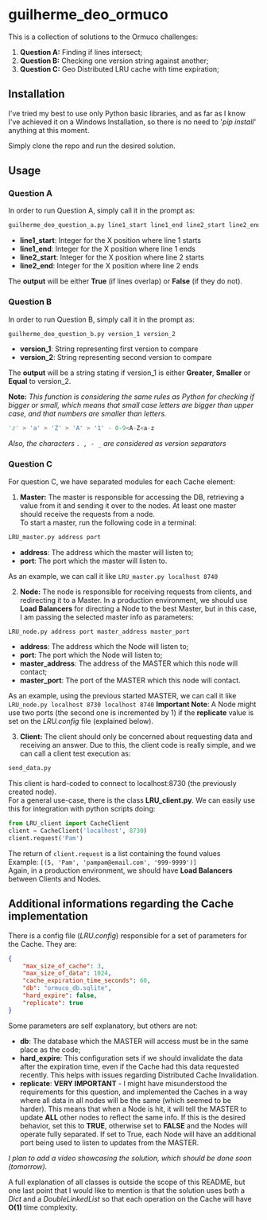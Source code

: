 # guilherme_deo_ormuco

This is a collection of solutions to the Ormuco challenges:
1. **Question A:** Finding if lines intersect;
1. **Question B:** Checking one version string against another;
1. **Question C:** Geo Distributed LRU cache with time expiration;

## Installation

I've tried my best to use only Python basic libraries, and as far as I know I've achieved it on a Windows Installation, so there is no need to '*pip install*' anything at this moment.  

Simply clone the repo and run the desired solution.

## Usage

### Question A
In order to run Question A, simply call it in the prompt as:

```bash
guilherme_deo_question_a.py line1_start line1_end line2_start line2_end
```
* **line1_start**: Integer for the X position where line 1 starts
* **line1_end**: Integer for the X position where line 1 ends
* **line2_start**: Integer for the X position where line 2 starts
* **line2_end**: Integer for the X position where line 2 ends

The **output** will be either **True** (if lines overlap) or **False** (if they do not).

### Question B
In order to run Question B, simply call it in the prompt as:

```bash
guilherme_deo_question_b.py version_1 version_2
```
* **version_1**: String representing first version to compare
* **version_2**: String representing second version to compare

The **output** will be a string stating if version_1 is either **Greater**, **Smaller** or **Equal** to version_2.  

**Note:** *This function is considering the same rules as Python for checking if bigger or small, which means that small case letters are bigger than upper case, and that numbers are smaller than letters.*  
```python
'z' > 'a' > 'Z' > 'A' > '1' - 0-9<A-Z<a-z
```
*Also, the characters `. , - _` are considered as version separators*

### Question C
For question C, we have separated modules for each Cache element:
1. **Master:** The master is responsible for accessing the DB, retrieving a value from it and sending it over to the nodes. At least one master should receive the requests from a node.  
To start a master, run the following code in a terminal:
```bash
LRU_master.py address port
```
* **address**: The address which the master will listen to;
* **port**: The port which the master will listen to.  

As an example, we can call it like `LRU_master.py localhost 8740`

2. **Node:** The node is responsible for receiving requests from clients, and redirecting it to a Master. In a production environment, we should use **Load Balancers** for directing a Node to the best Master, but in this case, I am passing the selected master info as parameters:
```bash
LRU_node.py address port master_address master_port
```
* **address**: The address which the Node will listen to;
* **port**: The port which the Node will listen to;
* **master_address**: The address of the MASTER which this node will contact;
* **master_port**: The port of the MASTER which this node will contact.  

As an example, using the previous started MASTER, we can call it like  
`LRU_node.py localhost 8730 localhost 8740`
**Important Note**: A Node might use two ports (the second one is incremented by 1) if the **replicate** value is set on the *LRU.config* file (explained below).

3. **Client:** The client should only be concerned about requesting data and receiving an answer. Due to this, the client code is really simple, and we can call a client test execution as:
```bash
send_data.py
```
This client is hard-coded to connect to localhost:8730 (the previously created node).  
For a general use-case, there is the class **LRU_client.py**. We can easily use this for integration with python scripts doing:
```python
from LRU_client import CacheClient
client = CacheClient('localhost', 8730)
client.request('Pam')
```
The return of `client.request` is a list containing the found values  
Example: `[(5, 'Pam', 'pampam@email.com', '999-9999')]`  
Again, in a production environment, we should have **Load Balancers** between Clients and Nodes.


## Additional informations regarding the Cache implementation
There is a config file (*LRU.config*) responsible for a set of parameters for the Cache. They are:
```json
{
    "max_size_of_cache": 3,
    "max_size_of_data": 1024,
    "cache_expiration_time_seconds": 60,
    "db": "ormuco_db.sqlite",
    "hard_expire": false,
    "replicate": true
}
```
Some parameters are self explanatory, but others are not:
* **db**: The database which the MASTER will access must be in the same place as the code;
* **hard_expire**: This configuration sets if we should invalidate the data after the expiration time, even if the Cache had this data requested recently. This helps with issues regarding Distributed Cache Invalidation.
* **replicate**: **VERY IMPORTANT** - I might have misunderstood the requirements for this question, and implemented the Caches in a way where all data in all nodes will be the same (which seemed to be harder). This means that when a Node is hit, it will tell the MASTER to update **ALL** other nodes to reflect the same info. If this is the desired behavior, set this to **TRUE**, otherwise set to **FALSE** and the Nodes will operate fully separated. If set to True, each Node will have an additional port being used to listen to updates from the MASTER.

*I plan to add a video showcasing the solution, which should be done soon (tomorrow).*  

A full explanation of all classes is outside the scope of this README, but one last point that I would like to mention is that the solution uses both a *Dict* and a *DoubleLinkedList* so that each operation on the Cache will have **O(1)** time complexity.
